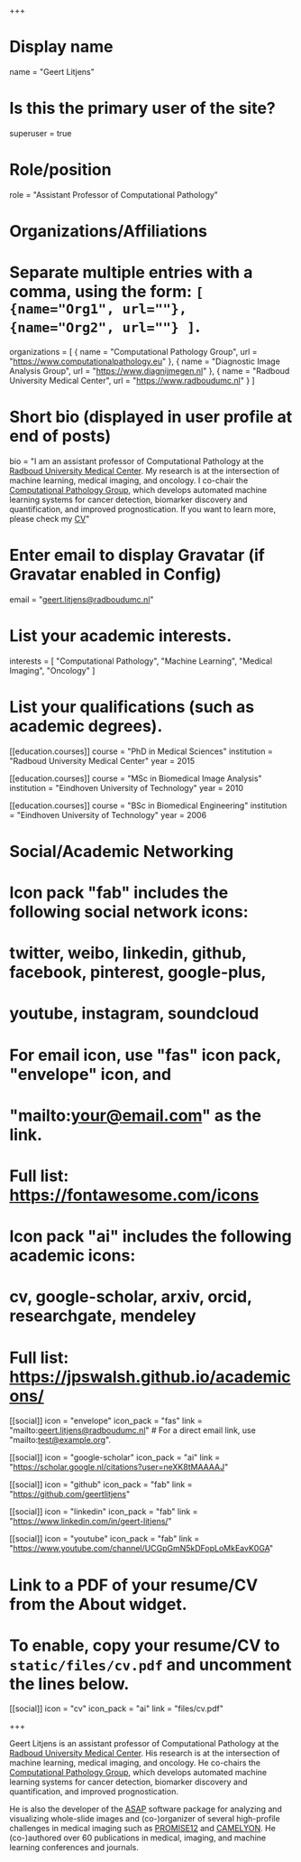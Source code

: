 +++
# Display name
name = "Geert Litjens"

# Is this the primary user of the site?
superuser = true

# Role/position
role = "Assistant Professor of Computational Pathology"

# Organizations/Affiliations
#   Separate multiple entries with a comma, using the form: `[ {name="Org1", url=""}, {name="Org2", url=""} ]`.
organizations = [ { name = "Computational Pathology Group", url = "https://www.computationalpathology.eu" }, { name = "Diagnostic Image Analysis Group", url = "https://www.diagnijmegen.nl" }, { name = "Radboud University Medical Center", url = "https://www.radboudumc.nl" } ]

# Short bio (displayed in user profile at end of posts)
bio = "I am an assistant professor of Computational Pathology at the [Radboud University Medical Center](https://www.radboudumc.nl). My research is at the intersection of machine learning, medical imaging, and oncology. I co-chair the [Computational Pathology Group](https://www.computationalpathology.eu), which develops automated machine learning systems for cancer detection, biomarker discovery and quantification, and improved prognostication. If you want to learn more, please check my [CV](cv)" 

# Enter email to display Gravatar (if Gravatar enabled in Config)
email = "geert.litjens@radboudumc.nl"
  
# List your academic interests.
interests = [
    "Computational Pathology",
    "Machine Learning",
    "Medical Imaging",
    "Oncology"
]

# List your qualifications (such as academic degrees).
[[education.courses]]
  course = "PhD in Medical Sciences"
  institution = "Radboud University Medical Center"
  year = 2015

[[education.courses]]
  course = "MSc in Biomedical Image Analysis"
  institution = "Eindhoven University of Technology"
  year = 2010

[[education.courses]]
  course = "BSc in Biomedical Engineering"
  institution = "Eindhoven University of Technology"
  year = 2006

  # Social/Academic Networking
  #
  # Icon pack "fab" includes the following social network icons:
  #
  #   twitter, weibo, linkedin, github, facebook, pinterest, google-plus,
  #   youtube, instagram, soundcloud
  #
  #   For email icon, use "fas" icon pack, "envelope" icon, and
  #   "mailto:your@email.com" as the link.
  #
  #   Full list: https://fontawesome.com/icons
  #
  # Icon pack "ai" includes the following academic icons:
  #
  #   cv, google-scholar, arxiv, orcid, researchgate, mendeley
  #
  #   Full list: https://jpswalsh.github.io/academicons/

  [[social]]
    icon = "envelope"
    icon_pack = "fas"
    link = "mailto:geert.litjens@radboudumc.nl"  # For a direct email link, use "mailto:test@example.org".

  [[social]]
    icon = "google-scholar"
    icon_pack = "ai"
    link = "https://scholar.google.nl/citations?user=neXK8tMAAAAJ"

  [[social]]
    icon = "github"
    icon_pack = "fab"
    link = "https://github.com/geertlitjens"

  [[social]]
    icon = "linkedin"
    icon_pack = "fab"
    link = "https://www.linkedin.com/in/geert-litjens/"

  [[social]]
    icon = "youtube"
    icon_pack = "fab"
    link = "https://www.youtube.com/channel/UCGpGmN5kDFopLoMkEavK0GA"        

  # Link to a PDF of your resume/CV from the About widget.
  # To enable, copy your resume/CV to `static/files/cv.pdf` and uncomment the lines below.
  [[social]]
     icon = "cv"
     icon_pack = "ai"
     link = "files/cv.pdf"

+++

Geert Litjens is an assistant professor of Computational Pathology at the [Radboud University Medical Center](https://www.radboudumc.nl). His research is at the intersection of machine learning, medical imaging, and oncology. He co-chairs the [Computational Pathology Group](https://www.computationalpathology.eu), which develops automated machine learning systems for cancer detection, biomarker discovery and quantification, and improved prognostication.

He is also the developer of the [ASAP](https://computationalpathologygroup.github.io/ASAP/) software package for analyzing and visualizing whole-slide images and (co-)organizer of several high-profile challenges in medical imaging such as [PROMISE12](https://promise12.grand-challenge.org) and [CAMELYON](https://camelyon17.grand-challenge.org). He (co-)authored over 60 publications in medical, imaging, and machine learning conferences and journals.